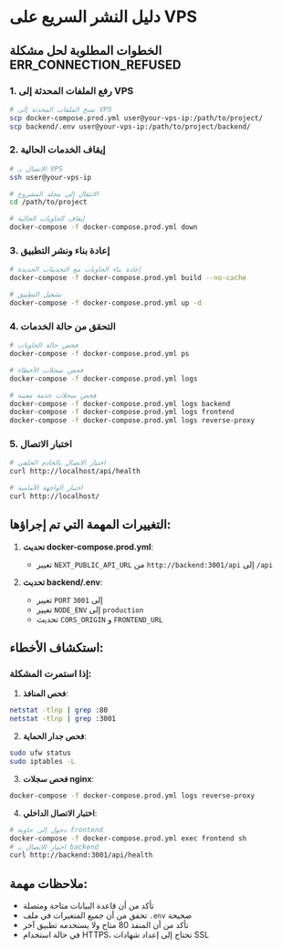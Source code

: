 # دليل النشر السريع على VPS

## الخطوات المطلوبة لحل مشكلة ERR_CONNECTION_REFUSED

### 1. رفع الملفات المحدثة إلى VPS

```bash
# نسخ الملفات المحدثة إلى VPS
scp docker-compose.prod.yml user@your-vps-ip:/path/to/project/
scp backend/.env user@your-vps-ip:/path/to/project/backend/
```

### 2. إيقاف الخدمات الحالية

```bash
# الاتصال بـ VPS
ssh user@your-vps-ip

# الانتقال إلى مجلد المشروع
cd /path/to/project

# إيقاف الحاويات الحالية
docker-compose -f docker-compose.prod.yml down
```

### 3. إعادة بناء ونشر التطبيق

```bash
# إعادة بناء الحاويات مع التحديثات الجديدة
docker-compose -f docker-compose.prod.yml build --no-cache

# تشغيل التطبيق
docker-compose -f docker-compose.prod.yml up -d
```

### 4. التحقق من حالة الخدمات

```bash
# فحص حالة الحاويات
docker-compose -f docker-compose.prod.yml ps

# فحص سجلات الأخطاء
docker-compose -f docker-compose.prod.yml logs

# فحص سجلات خدمة معينة
docker-compose -f docker-compose.prod.yml logs backend
docker-compose -f docker-compose.prod.yml logs frontend
docker-compose -f docker-compose.prod.yml logs reverse-proxy
```

### 5. اختبار الاتصال

```bash
# اختبار الاتصال بالخادم الخلفي
curl http://localhost/api/health

# اختبار الواجهة الأمامية
curl http://localhost/
```

## التغييرات المهمة التي تم إجراؤها:

1. **تحديث docker-compose.prod.yml**: 
   - تغيير `NEXT_PUBLIC_API_URL` من `http://backend:3001/api` إلى `/api`

2. **تحديث backend/.env**:
   - تغيير `PORT` إلى `3001`
   - تغيير `NODE_ENV` إلى `production`
   - تحديث `CORS_ORIGIN` و `FRONTEND_URL`

## استكشاف الأخطاء:

### إذا استمرت المشكلة:

1. **فحص المنافذ**:
```bash
netstat -tlnp | grep :80
netstat -tlnp | grep :3001
```

2. **فحص جدار الحماية**:
```bash
sudo ufw status
sudo iptables -L
```

3. **فحص سجلات nginx**:
```bash
docker-compose -f docker-compose.prod.yml logs reverse-proxy
```

4. **اختبار الاتصال الداخلي**:
```bash
# دخول إلى حاوية frontend
docker-compose -f docker-compose.prod.yml exec frontend sh
# اختبار الاتصال بـ backend
curl http://backend:3001/api/health
```

## ملاحظات مهمة:

- تأكد من أن قاعدة البيانات متاحة ومتصلة
- تحقق من أن جميع المتغيرات في ملف `.env` صحيحة
- تأكد من أن المنفذ 80 متاح ولا يستخدمه تطبيق آخر
- في حالة استخدام HTTPS، تحتاج إلى إعداد شهادات SSL